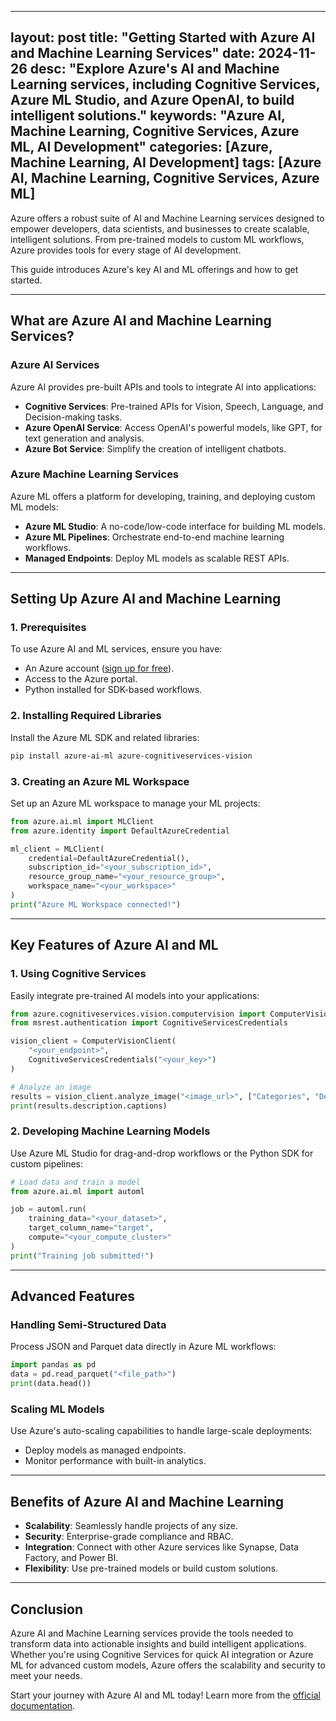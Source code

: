 
---
layout: post
title: "Getting Started with Azure AI and Machine Learning Services"
date: 2024-11-26
desc: "Explore Azure's AI and Machine Learning services, including Cognitive Services, Azure ML Studio, and Azure OpenAI, to build intelligent solutions."
keywords: "Azure AI, Machine Learning, Cognitive Services, Azure ML, AI Development"
categories: [Azure, Machine Learning, AI Development]
tags: [Azure AI, Machine Learning, Cognitive Services, Azure ML]
---

Azure offers a robust suite of AI and Machine Learning services designed to empower developers, data scientists, and businesses to create scalable, intelligent solutions. From pre-trained models to custom ML workflows, Azure provides tools for every stage of AI development.

This guide introduces Azure's key AI and ML offerings and how to get started.

---

## What are Azure AI and Machine Learning Services?

### Azure AI Services
Azure AI provides pre-built APIs and tools to integrate AI into applications:
- **Cognitive Services**: Pre-trained APIs for Vision, Speech, Language, and Decision-making tasks.
- **Azure OpenAI Service**: Access OpenAI's powerful models, like GPT, for text generation and analysis.
- **Azure Bot Service**: Simplify the creation of intelligent chatbots.

### Azure Machine Learning Services
Azure ML offers a platform for developing, training, and deploying custom ML models:
- **Azure ML Studio**: A no-code/low-code interface for building ML models.
- **Azure ML Pipelines**: Orchestrate end-to-end machine learning workflows.
- **Managed Endpoints**: Deploy ML models as scalable REST APIs.

---

## Setting Up Azure AI and Machine Learning

### 1. Prerequisites
To use Azure AI and ML services, ensure you have:
- An Azure account ([sign up for free](https://azure.microsoft.com/free/)).
- Access to the Azure portal.
- Python installed for SDK-based workflows.

### 2. Installing Required Libraries
Install the Azure ML SDK and related libraries:
```bash
pip install azure-ai-ml azure-cognitiveservices-vision
```

### 3. Creating an Azure ML Workspace
Set up an Azure ML workspace to manage your ML projects:
```python
from azure.ai.ml import MLClient
from azure.identity import DefaultAzureCredential

ml_client = MLClient(
    credential=DefaultAzureCredential(),
    subscription_id="<your_subscription_id>",
    resource_group_name="<your_resource_group>",
    workspace_name="<your_workspace>"
)
print("Azure ML Workspace connected!")
```

---

## Key Features of Azure AI and ML

### 1. Using Cognitive Services
Easily integrate pre-trained AI models into your applications:
```python
from azure.cognitiveservices.vision.computervision import ComputerVisionClient
from msrest.authentication import CognitiveServicesCredentials

vision_client = ComputerVisionClient(
    "<your_endpoint>",
    CognitiveServicesCredentials("<your_key>")
)

# Analyze an image
results = vision_client.analyze_image("<image_url>", ["Categories", "Description"])
print(results.description.captions)
```

### 2. Developing Machine Learning Models
Use Azure ML Studio for drag-and-drop workflows or the Python SDK for custom pipelines:
```python
# Load data and train a model
from azure.ai.ml import automl

job = automl.run(
    training_data="<your_dataset>",
    target_column_name="target",
    compute="<your_compute_cluster>"
)
print("Training job submitted!")
```

---

## Advanced Features

### Handling Semi-Structured Data
Process JSON and Parquet data directly in Azure ML workflows:
```python
import pandas as pd
data = pd.read_parquet("<file_path>")
print(data.head())
```

### Scaling ML Models
Use Azure's auto-scaling capabilities to handle large-scale deployments:
- Deploy models as managed endpoints.
- Monitor performance with built-in analytics.

---

## Benefits of Azure AI and Machine Learning

- **Scalability**: Seamlessly handle projects of any size.
- **Security**: Enterprise-grade compliance and RBAC.
- **Integration**: Connect with other Azure services like Synapse, Data Factory, and Power BI.
- **Flexibility**: Use pre-trained models or build custom solutions.

---

## Conclusion

Azure AI and Machine Learning services provide the tools needed to transform data into actionable insights and build intelligent applications. Whether you're using Cognitive Services for quick AI integration or Azure ML for advanced custom models, Azure offers the scalability and security to meet your needs.

Start your journey with Azure AI and ML today! Learn more from the [official documentation](https://learn.microsoft.com/azure/machine-learning/).
